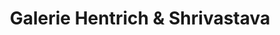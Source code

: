 ---
title: "Galerie Hentrich & Shrivastava"
url: /berlin/galerie-hentrich-und-shrivastava/
shop: Kunst
---